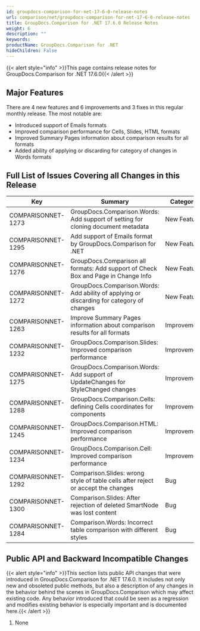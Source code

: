 ```yaml
---
id: groupdocs-comparison-for-net-17-6-0-release-notes
url: comparison/net/groupdocs-comparison-for-net-17-6-0-release-notes
title: GroupDocs.Comparison for .NET 17.6.0 Release Notes
weight: 6
description: ""
keywords: 
productName: GroupDocs.Comparison for .NET
hideChildren: False
---
```

{{< alert style="info" >}}This page contains release notes for GroupDocs.Comparison for .NET 17.6.0{{< /alert >}}

## Major Features

There are 4 new features and 6 improvements and 3 fixes in this regular monthly release. The most notable are:

*   Introduced support of Emails formats
*   Improved comparison performance for Cells, Slides, HTML formats
*   Improved Summary Pages information about comparison results for all formats
*   Added ability of applying or discarding for category of changes in Words formats

## Full List of Issues Covering all Changes in this Release

| Key | Summary | Category |
| --- | --- | --- |
| COMPARISONNET-1273 | GroupDocs.Comparison.Words: Add support of setting for cloning document metadata | New Feature |
| COMPARISONNET-1295 | Add support of Emails format by GroupDocs.Comparison for .NET | New Feature |
| COMPARISONNET-1276 | GroupDocs.Comparison all formats: Add support of Check Box and Page in Change Info | New Feature |
| COMPARISONNET-1272 | GroupDocs.Comparison.Words: Add ability of applying or discarding for category of changes | New Feature |
| COMPARISONNET-1263 | Improve Summary Pages information about comparison results for all formats | Improvement |
| COMPARISONNET-1232 | GroupDocs.Comparison.Slides: Improved comparison performance | Improvement |
| COMPARISONNET-1275 | GroupDocs.Comparison.Words: Add support of UpdateChanges for StyleChanged changes | Improvement |
| COMPARISONNET-1288 | GroupDocs.Comparison.Cells: defining Cells coordinates for components | Improvement |
| COMPARISONNET-1245 | GroupDocs.Comparison.HTML: Improved comparison performance | Improvement |
| COMPARISONNET-1234 | GroupDocs.Comparison.Cell: Improved comparison performance | Improvement |
| COMPARISONNET-1292 | Comparison.Slides: wrong style of table cells after reject or accept the changes | Bug |
| COMPARISONNET-1300 | Comparison.Slides: After rejection of deleted SmartNode was lost content | Bug |
| COMPARISONNET-1284 | Comparison.Words: Incorrect table comparison with different styles | Bug |

## Public API and Backward Incompatible Changes

{{< alert style="info" >}}This section lists public API changes that were introduced in GroupDocs.Comparison for .NET 17.6.0. It includes not only new and obsoleted public methods, but also a description of any changes in the behavior behind the scenes in GroupDocs.Comparison which may affect existing code. Any behavior introduced that could be seen as a regression and modifies existing behavior is especially important and is documented here.{{< /alert >}}

1.  None
